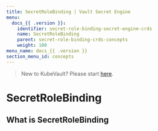 ```yaml
---
title: SecretRoleBinding | Vault Secret Engine
menu:
  docs_{{ .version }}:
    identifier: secret-role-binding-secret-engine-crds
    name: SecretRoleBinding
    parent: secret-role-binding-crds-concepts
    weight: 100
menu_name: docs_{{ .version }}
section_menu_id: concepts
---
```


> New to KubeVault? Please start [here](/docs/concepts/README.md).

# SecretRoleBinding

## What is SecretRoleBinding


